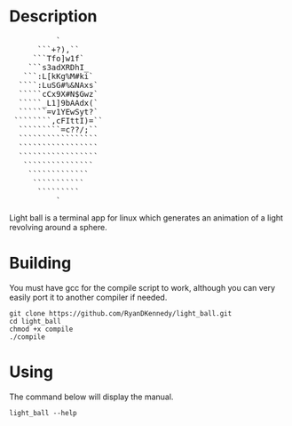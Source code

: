 # Description

<pre>
          `
      ```+?),``
     ```Tfo]w1f`
    ```s3adXRDhI_
   ```:L[kKg%M#ki`
  ````:LuSG#%&NAxs`
  `````cCx9X#N$Gwz`
  `````_L1]9bAAdx(`
  ``````=v1YEwSyt?`
 ````````,cFIttI)=``
  `````````=c??/;``
  `````````````````
  `````````````````
  `````````````````
   ```````````````
    `````````````
     ```````````
      `````````
          `
</pre>


Light ball is a terminal app for linux which generates an animation of a light revolving around a sphere.

# Building

You must have gcc for the compile script to work, although you can very easily port it to another compiler if needed.

```
git clone https://github.com/RyanDKennedy/light_ball.git
cd light_ball
chmod +x compile
./compile
```

# Using 

The command below will display the manual.

```
light_ball --help
```

